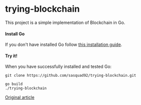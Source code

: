 # trying-blockchain
This project is a simple implementation of Blockchain in Go.

#### Install Go

If you don't have installed Go follow [this installation guide](https://golang.org/doc/install).

#### Try it!

When you have successfully installed and tested Go:

```
git clone https://github.com/sasquad92/trying-blockchain.git

go build
./trying-blockchain
```

[Original article](https://jeiwan.cc/tags/blockchain/)

